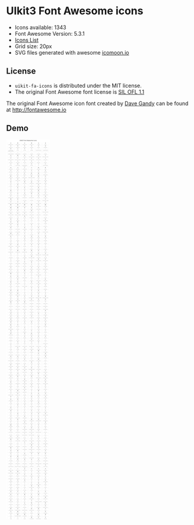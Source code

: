 # UIkit3 Font Awesome icons
* Icons available: 1343
* Font Awesome Version: 5.3.1
* [Icons List](ICONSLIST.md)
* Grid size: 20px
* SVG files generated with awesome [icomoon.io](https://icomoon.io)

## License
* `uikit-fa-icons` is distributed under the MIT license.
* The original Font Awesome font license is [SIL OFL 1.1](http://fontawesome.io/license/)

The original Font Awesome icon font created by [Dave Gandy](http://twitter.com/davegandy) can be found at http://fontawesome.io

## Demo
![UIkit3 Font Awesome icons](demo.png)